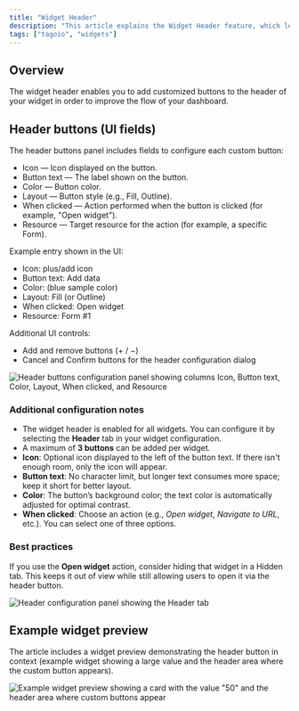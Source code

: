 ```yaml
---
title: "Widget Header"
description: "This article explains the Widget Header feature, which lets you add customized buttons to a widget's header to improve dashboard workflow. It shows the header buttons UI layout and an example of a widget using header buttons."
tags: ["tagoio", "widgets"]
---
```

## Overview

The widget header enables you to add customized buttons to the header of your widget in order to improve the flow of your dashboard.

## Header buttons (UI fields)

The header buttons panel includes fields to configure each custom button:

- Icon — Icon displayed on the button.
- Button text — The label shown on the button.
- Color — Button color.
- Layout — Button style (e.g., Fill, Outline).
- When clicked — Action performed when the button is clicked (for example, "Open widget").
- Resource — Target resource for the action (for example, a specific Form).

Example entry shown in the UI:
- Icon: plus/add icon
- Button text: Add data
- Color: (blue sample color)
- Layout: Fill (or Outline)
- When clicked: Open widget
- Resource: Form #1

Additional UI controls:
- Add and remove buttons (+ / −)
- Cancel and Confirm buttons for the header configuration dialog

![Header buttons configuration panel showing columns Icon, Button text, Color, Layout, When clicked, and Resource](/docs_imagem/tagoio/widget-header-2.png)

### Additional configuration notes
- The widget header is enabled for all widgets. You can configure it by selecting the **Header** tab in your widget configuration.
- A maximum of **3 buttons** can be added per widget.
- **Icon**: Optional icon displayed to the left of the button text. If there isn't enough room, only the icon will appear.
- **Button text**: No character limit, but longer text consumes more space; keep it short for better layout.
- **Color**: The button’s background color; the text color is automatically adjusted for optimal contrast.
- **When clicked**: Choose an action (e.g., *Open widget*, *Navigate to URL*, etc.). You can select one of three options.

### Best practices
If you use the **Open widget** action, consider hiding that widget in a Hidden tab. This keeps it out of view while still allowing users to open it via the header button.

![Header configuration panel showing the Header tab](
https://cdn.elev.io/file/uploads/8Kr8tD8c3s2gigLME_FvaA_bT6A7DbPNHE1DBsJtJDw/ce4gRwuValO7bY2GD1X3tFVGZS-ZLtUMNFzQ1zWOxOU/Captura%20de%20tela%20de%202021-07-12%2010-43-54-OOc.png)

## Example widget preview

The article includes a widget preview demonstrating the header button in context (example widget showing a large value and the header area where the custom button appears).

![Example widget preview showing a card with the value "50" and the header area where custom buttons appear](/docs_imagem/tagoio/widget-header-2.png)